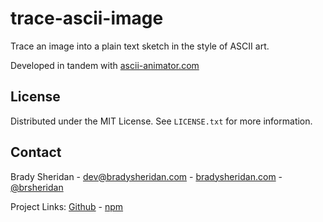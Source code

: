 # trace-ascii-image

Trace an image into a plain text sketch in the style of ASCII art.

Developed in tandem with [ascii-animator.com](https://ascii-animator.com)

<!-- LICENSE -->
## License

Distributed under the MIT License. See `LICENSE.txt` for more information.

<!-- CONTACT -->
## Contact

Brady Sheridan - dev@bradysheridan.com - [bradysheridan.com](https://www.bradysheridan.com/) - [@brsheridan](https://instagram.com/brsheridan)

Project Links: [Github](https://github.com/bradysheridan/trace-ascii-image) - [npm](https://www.npmjs.com/package/trace-ascii-image)